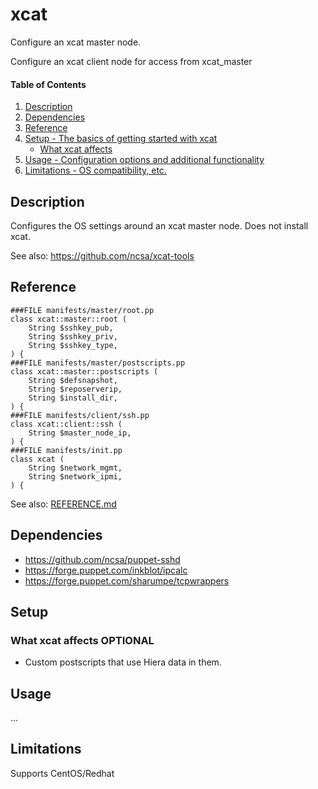 
# xcat

Configure an xcat master node.

Configure an xcat client node for access from xcat_master

#### Table of Contents

1. [Description](#description)
1. [Dependencies](#dependencies)
1. [Reference](#reference)
2. [Setup - The basics of getting started with xcat](#setup)
    * [What xcat affects](#what-xcat-affects)
3. [Usage - Configuration options and additional functionality](#usage)
4. [Limitations - OS compatibility, etc.](#limitations)

## Description

Configures the OS settings around an xcat master node. Does not install xcat.

See also: https://github.com/ncsa/xcat-tools

## Reference
```
###FILE manifests/master/root.pp
class xcat::master::root (
    String $sshkey_pub,
    String $sshkey_priv,
    String $sshkey_type,
) {
###FILE manifests/master/postscripts.pp
class xcat::master::postscripts (
    String $defsnapshot,
    String $reposerverip,
    String $install_dir,
) {
###FILE manifests/client/ssh.pp
class xcat::client::ssh (
    String $master_node_ip,
) {
###FILE manifests/init.pp
class xcat (
    String $network_mgmt,
    String $network_ipmi,
) {
```
See also: [REFERENCE.md](REFERENCE.md)

## Dependencies

* https://github.com/ncsa/puppet-sshd
* https://forge.puppet.com/inkblot/ipcalc
* https://forge.puppet.com/sharumpe/tcpwrappers

## Setup

### What xcat affects **OPTIONAL**

* Custom postscripts that use Hiera data in them.


## Usage

...


## Limitations

Supports CentOS/Redhat

